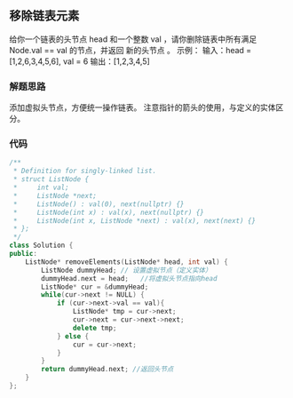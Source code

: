 ## 移除链表元素
给你一个链表的头节点 head 和一个整数 val ，请你删除链表中所有满足 Node.val == val 的节点，并返回 新的头节点 。
示例：
输入：head = [1,2,6,3,4,5,6], val = 6
输出：[1,2,3,4,5]

### 解题思路
添加虚拟头节点，方便统一操作链表。
注意指针的箭头的使用，与定义的实体区分。

### 代码

```cpp
/**
 * Definition for singly-linked list.
 * struct ListNode {
 *     int val;
 *     ListNode *next;
 *     ListNode() : val(0), next(nullptr) {}
 *     ListNode(int x) : val(x), next(nullptr) {}
 *     ListNode(int x, ListNode *next) : val(x), next(next) {}
 * };
 */
class Solution {
public:
    ListNode* removeElements(ListNode* head, int val) {
        ListNode dummyHead; // 设置虚拟节点（定义实体）
        dummyHead.next = head;   //将虚拟头节点指向head
        ListNode* cur = &dummyHead;
        while(cur->next != NULL) {
            if (cur->next->val == val){
                ListNode* tmp = cur->next;
                cur->next = cur->next->next;
                delete tmp;
            } else {
                cur = cur->next;
            }
        }
        return dummyHead.next; //返回头节点
    }
};
```
